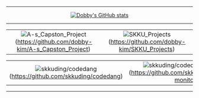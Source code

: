 <div align="center">


---

[![Dobby's GitHub stats](https://github-readme-stats.vercel.app/api?username=dobby-kim&theme=ambient_gradient&show_icon=true&hide=stars,issues)](https://github.com/dobby-kim)

---

| | |
| :--: | :--: |
| ![A-s_Capston_Project][A-s_Capston_Project](https://github.com/dobby-kim/A-s_Capston_Project) | ![SKKU_Projects][SKKU_Projects](https://github.com/dobby-kim/SKKU_Projects) |

| | |
| :--: | :--: |
| ![skkuding/codedang][skkuding/codedang](https://github.com/skkuding/codedang) | ![skkuding/codedang-monitor][skkuding/codedang-monitor](https://github.com/skkuding/codedang-monitor) | |


[A-s_Capston_Project]: https://github-readme-stats.vercel.app/api/pin/?username=dobby-kim&repo=A-s_Capston_Project&theme=ambient_gradient
[SKKU_Projects]: https://github-readme-stats.vercel.app/api/pin/?username=dobby-kim&repo=SKKU_Projects&theme=ambient_gradient
[skkuding/codedang]: https://github-readme-stats.vercel.app/api/pin/?username=skkuding&repo=codedang&theme=ambient_gradient
[skkuding/codedang-monitor]: https://github-readme-stats.vercel.app/api/pin/?username=skkuding&repo=codedang-monitor&theme=ambient_gradient
---


</div>
